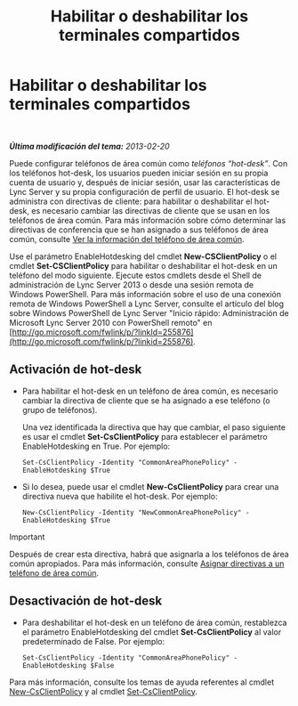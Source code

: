 ﻿---
title: Habilitar o deshabilitar los terminales compartidos
TOCTitle: Habilitar o deshabilitar los terminales compartidos
ms:assetid: 93a7fed6-f61a-4b41-9336-a8320afa87cf
ms:mtpsurl: https://technet.microsoft.com/es-es/library/JJ994057(v=OCS.15)
ms:contentKeyID: 52061684
ms.date: 01/07/2017
mtps_version: v=OCS.15
ms.translationtype: HT
---

# Habilitar o deshabilitar los terminales compartidos

 

_**Última modificación del tema:** 2013-02-20_

Puede configurar teléfonos de área común como *teléfonos “hot-desk”*. Con los teléfonos hot-desk, los usuarios pueden iniciar sesión en su propia cuenta de usuario y, después de iniciar sesión, usar las características de Lync Server y su propia configuración de perfil de usuario. El hot-desk se administra con directivas de cliente: para habilitar o deshabilitar el hot-desk, es necesario cambiar las directivas de cliente que se usan en los teléfonos de área común. Para más información sobre cómo determinar las directivas de conferencia que se han asignado a sus teléfonos de área común, consulte [Ver la información del teléfono de área común](lync-server-2013-view-common-area-phone-information.md).

Use el parámetro EnableHotdesking del cmdlet **New-CSClientPolicy** o el cmdlet **Set-CSClientPolicy** para habilitar o deshabilitar el hot-desk en un teléfono del modo siguiente. Ejecute estos cmdlets desde el Shell de administración de Lync Server 2013 o desde una sesión remota de Windows PowerShell. Para más información sobre el uso de una conexión remota de Windows PowerShell a Lync Server, consulte el artículo del blog sobre Windows PowerShell de Lync Server "Inicio rápido: Administración de Microsoft Lync Server 2010 con PowerShell remoto" en [http://go.microsoft.com/fwlink/p/?linkId=255876](http://go.microsoft.com/fwlink/p/?linkid=255876).


## Activación de hot-desk

  - Para habilitar el hot-desk en un teléfono de área común, es necesario cambiar la directiva de cliente que se ha asignado a ese teléfono (o grupo de teléfonos).
    
    Una vez identificada la directiva que hay que cambiar, el paso siguiente es usar el cmdlet **Set-CsClientPolicy** para establecer el parámetro EnableHotdesking en True. Por ejemplo:
    
        Set-CsClientPolicy -Identity "CommonAreaPhonePolicy" - EnableHotdesking $True

  - Si lo desea, puede usar el cmdlet **New-CsClientPolicy** para crear una directiva nueva que habilite el hot-desk. Por ejemplo:
    
        New-CsClientPolicy -Identity "NewCommonAreaPhonePolicy" - EnableHotdesking $True

> [!IMPORTANT]  
> Después de crear esta directiva, habrá que asignarla a los teléfonos de área común apropiados. Para más información, consulte <a href="lync-server-2013-assign-policies-to-a-common-area-phone.md">Asignar directivas a un teléfono de área común</a>.



## Desactivación de hot-desk

  - Para deshabilitar el hot-desk en un teléfono de área común, restablezca el parámetro EnableHotdesking del cmdlet **Set-CsClientPolicy** al valor predeterminado de False. Por ejemplo:
    
        Set-CsClientPolicy -Identity "CommonAreaPhonePolicy" - EnableHotdesking $False

Para más información, consulte los temas de ayuda referentes al cmdlet [New-CsClientPolicy](https://docs.microsoft.com/en-us/powershell/module/skype/New-CsClientPolicy) y al cmdlet [Set-CsClientPolicy](https://docs.microsoft.com/en-us/powershell/module/skype/Set-CsClientPolicy).


